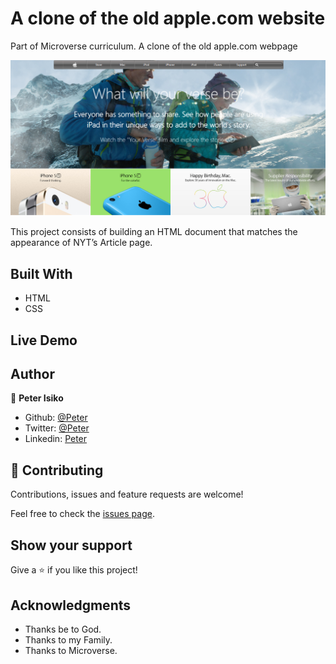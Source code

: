# A clone of the old apple.com website
Part of Microverse curriculum. A clone of the old apple.com webpage

![screenshot](./img/screenshot.png)

This project consists of building an HTML document that matches the appearance of NYT’s Article page.

## Built With

- HTML
- CSS

## Live Demo

<!-- [Live Demo Link](https://rawcdn.githack.com/carlos-ssh/nyt-clone/6c275aded818639d17f1d895cff618d58ef035df/index.html)
 -->


## Author

👤 **Peter Isiko**

- Github: [@Peter](https://github.com/petersteph88) 
- Twitter: [@Peter](https://twitter.com/) 
- Linkedin: [Peter](www.linkedin.com/in/)

## 🤝 Contributing

Contributions, issues and feature requests are welcome!

Feel free to check the [issues page](issues/).

## Show your support

Give a ⭐️ if you like this project!

## Acknowledgments

- Thanks be to God.
- Thanks to my Family.
- Thanks to Microverse.